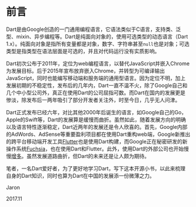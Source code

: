 # 前言

Dart是由Google创造的一门通用编程语言，它语法类似于C语言，支持类、泛型、mixin、异步编程等。Dart是纯面向对象的，使用可选类型的动态语言（Dart 1.x）。纯面向对象是指所有变量都是对象，数字、字符串甚至`null`也是对象；可选类型是指类型在语法层面是可选的，并且对代码运行没有实质影响。

Dart初次公布于2011年，定位为web编程语言，以替代JavaScript并嵌入Chrome为发展目标。后于2015年宣布放弃嵌入Chrome，并转型为可编译输出JavaScript，同时也能编写移动端和服务端的通用型语言。因为定位不明，加上发展初期的不稳定性，发布后的几年内，Dart一直不温不火，除了Google自己和几个中小型公司外，真正在使用Dart的公司屈指可数。而Dart在国内的发展更是惨淡，除发布后一两年吸引了部分开发者关注外，时至今日，几乎无人问津。

Dart正式发布已经六年，对比其他2000年后诞生的语言，如Google自己的Go，Apple的Swift等，Dart的发展算是缓慢而曲折。虽然如此，随着发展方向的明确以及语言特性逐渐稳定，Dart近两年的发展还是令人欣喜的。首先，Google内部的AdWords、AdSense等重要盈利项目都在使用Dart重构web端，Google新推出的跨平台移动端开发工具[Flutter](https://flutter.io/)也是使用Dart构建，而Google正在秘密研发的新操作系统[Fuchsia](https://github.com/fuchsia-mirror)，也在使用Dart和Flutter。此外，使用Dart的外部公司也开始慢慢[增多](https://www.dartlang.org/community/who-uses-dart)。虽然发展道路曲折，但Dart的未来还是让人颇为期待。

笔者，一名Dart爱好者，为了更好地学习Dart，写下这本开源小书，以此来梳理自身的Dart知识，同时也算为Dart在中国的发展添一份微薄之力。

Jaron

2017.11

